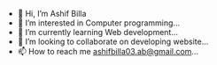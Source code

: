 - 👋 Hi, I’m Ashif Billa
- 👀 I’m interested in Computer programming...
- 🌱 I’m currently learning Web development...
- 💞️ I’m looking to collaborate on developing website...
- 📫 How to reach me ashifbilla03.ab@gmail.com...

<!---
Ashif03/Ashif03 is a ✨ special ✨ repository because its `README.md` (this file) appears on your GitHub profile.
You can click the Preview link to take a look at your changes.
--->
